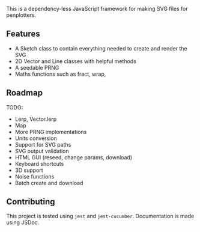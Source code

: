 This is a dependency-less JavaScript framework for making SVG files for penplotters.

## Features

- A Sketch class to contain everything needed to create and render the SVG
- 2D Vector and Line classes with helpful methods
- A seedable PRNG
- Maths functions such as fract, wrap,

## Roadmap

TODO:
- Lerp, Vector.lerp
- Map
- More PRNG implementations
- Units conversion
- Support for SVG paths
- SVG output validation
- HTML GUI (reseed, change params, download)
- Keyboard shortcuts
- 3D support
- Noise functions
- Batch create and download

## Contributing

This project is tested using `jest` and `jest-cucumber`.
Documentation is made using JSDoc.
